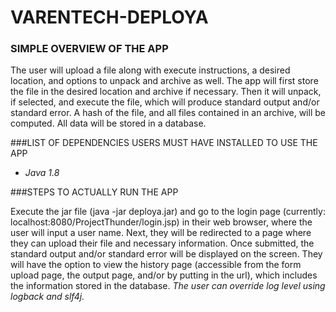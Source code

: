 # VARENTECH-DEPLOYA
### SIMPLE OVERVIEW OF THE APP

  The user will upload a file along with execute instructions, a desired location, and options to unpack and archive as well. The app will first store the file in the desired location and archive if necessary. Then it will unpack, if selected, and execute the file, which will produce standard output and/or standard error. A hash of the file, and all files contained in an archive, will be computed. All data will be stored in a database. 

###LIST OF DEPENDENCIES USERS MUST HAVE INSTALLED TO USE THE APP
 
  - *Java 1.8*

###STEPS TO ACTUALLY RUN THE APP
  
  Execute the jar file (java -jar deploya.jar) and go to the login page (currently: localhost:8080/ProjectThunder/login.jsp)  in their web browser, where the user will input a user name. Next, they will be redirected to a page where they can upload their file and necessary information. Once submitted, the standard output and/or standard error will be displayed on the screen. They will have the option to view the history page (accessible from the form upload page, the output page, and/or by putting in the url), which includes the information stored in the database. *The user can override log level using logback and slf4j.*

